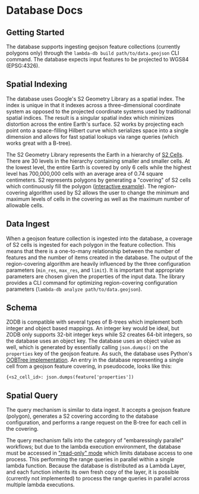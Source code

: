 # Database Docs

## Getting Started
The database supports ingesting geojson feature collections (currently polygons only) through the `lambda-db build path/to/data.geojson` CLI command.  The database expects input features to be projected to WGS84 (EPSG:4326).

## Spatial Indexing
The database uses Google's S2 Geometry Library as a spatial index.  The index is unique in that it indexes across a three-dimensional coordinate system as opposed to the projected coordinate systems used by traditional spatial indices.  The result is a singular spatial index which minimizes distortion across the entire Earth's surface.  S2 works by projecting each point onto a space-filling Hilbert curve which serializes space into a single dimension and allows for fast spatial lookups via range queries (which works great with a B-tree).


The S2 Geometry Library represents the Earth in a hierarchy of [S2 Cells](http://s2geometry.io/resources/s2cell_statistics).  There are 30 levels in the hierarchy containing smaller and smaller cells.  At the lowest level, the entire Earth is covered by only 6 cells while the highest level has 700,000,000 cells with an average area of 0.74 square centimeters.  S2 represents polygons by generating a "covering" of S2 cells which continuously fill the polygon ([interactive example](https://s2.sidewalklabs.com/regioncoverer/)).  The region-covering algorithm used by S2 allows the user to change the minimum and maximum levels of cells in the covering as well as the maximum number of allowable cells.

## Data Ingest
When a geojson feature collection is ingested into the database, a coverage of S2 cells is ingested for each polygon in the feature collection.  This means that there is a one-to-many relationship between the number of features and the number of items created in the database.  The output of the region-covering algorithm are heavily influenced by the three configuration parameters (`min_res`, `max_res`, and `limit`).  It is important that appropriate parameters are chosen given the properties of the input data.  The library provides a CLI command for optimizing region-covering configuration parameters (`lambda-db analyze path/to/data.geojson`).


## Schema
ZODB is compatible with several types of B-trees which implement both integer and object based mappings.  An integer key would be ideal, but ZODB only supports 32-bit integer keys while S2 creates 64-bit integers, so the database uses an object key.  The database uses an object value as well, which is generated by essentially calling `json.dumps()` on the `properties` key of the geojson feature.  As such, the database uses Python's [OOBTree implementation](https://pythonhosted.org/BTrees/).  An entry in the database representing a single cell from a geojson feature covering, in pseudocode, looks like this:

```
{<s2_cell_id>: json.dumps(feature['properties'])
```

## Spatial Query
The query mechanism is similar to data ingest.  It accepts a geojson feature (polygon), generates a S2 covering according to the database configuration, and performs a range request on the B-tree for each cell in the covering.

The query mechanism falls into the category of "embaressingly parallel" workflows; but due to the lambda execution environment, the database must be accessed in ["read-only" mode](http://www.zodb.org/en/latest/reference/storages.html#filestorage) which limits database access to one process.  This performing the range queries in parallel within a single lambda function.  Because the database is distributed as a Lambda Layer, and each function inherits its own fresh copy of the layer, it is possible (currently not implemented) to process the range queries in parallel across multiple lambda executions.
